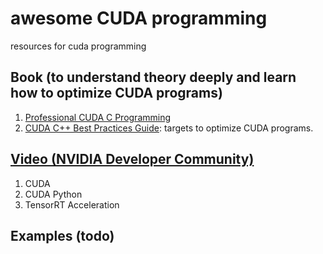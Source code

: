 # awesome CUDA programming
resources for cuda programming
## Book (to understand theory deeply and learn how to optimize CUDA programs)
1. [Professional CUDA C Programming](http://www.hds.bme.hu/~fhegedus/C++/Professional%20CUDA%20C%20Programming.pdf)<br>
2. [CUDA C++ Best Practices Guide](https://docs.nvidia.com/cuda/cuda-c-best-practices-guide/index.html): targets to optimize CUDA programs.
## [Video (NVIDIA Developer Community)](https://www.nvidia.cn/developer/online-training/community-training/)
1. CUDA<br>
2. CUDA Python<br>
3. TensorRT Acceleration
## Examples (todo)
